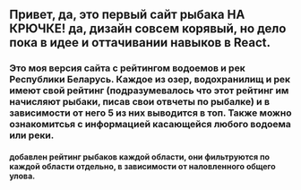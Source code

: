 ##  Привет, да, это первый сайт рыбака НА КРЮЧКЕ! да, дизайн совсем корявый, но дело пока в идее и оттачивании навыков в React.
###  Это моя версия сайта с рейтингом водоемов и рек Республики Беларусь. Каждое из озер, водохранилищ и рек имеют свой рейтинг (подразумевалось что этот рейтинг им начисляют рыбаки, писав свои отвчеты по рыбалке) и в зависимости от него 5 из них выводится в топ. Также можно ознакомитсья с информацией касающейся любого водоема или реки.
#### добавлен рейтинг рыбаков каждой области, они фильтруются по каждой области отдельно, в зависимости от наловленного общего улова.

